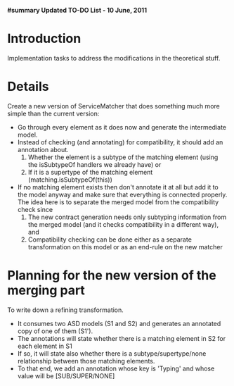 **#summary Updated TO-DO List - 10 June, 2011**

# Introduction #

Implementation tasks to address the modifications in the theoretical stuff.

# Details #

Create a new version of ServiceMatcher that does something much more simple than the current version:
  * Go through every element as it does now and generate the intermediate model.
  * Instead of checking (and annotating) for compatibility, it should add an annotation about.
    1. Whether the element is a subtype of the matching element (using the isSubtypeOf handlers we already have) or
    1. If it is a supertype of the matching element (matching.isSubtypeOf(this))
  * If no matching element exists then don't annotate it at all but add it to the model anyway and make sure that everything is connected properly. The idea here is to separate the merged model from the compatibility check since
    1. The new contract generation needs only subtyping information from the merged model (and it checks compatibility in a different way), and
    1. Compatibility checking can be done either as a separate transformation on this model or as an end-rule on the new matcher

# Planning for the new version of the merging  part #
To write down a refining transformation.
  * It consumes two ASD models (S1 and S2) and generates an annotated copy of one of them (S1').
  * The annotations will state whether there is a matching element in S2 for each element in S1
  * If so, it will state also whether there is a subtype/supertype/none relationship between those matching elements.
  * To that end, we add an annotation whose key is 'Typing' and whose value will be [SUB/SUPER/NONE]